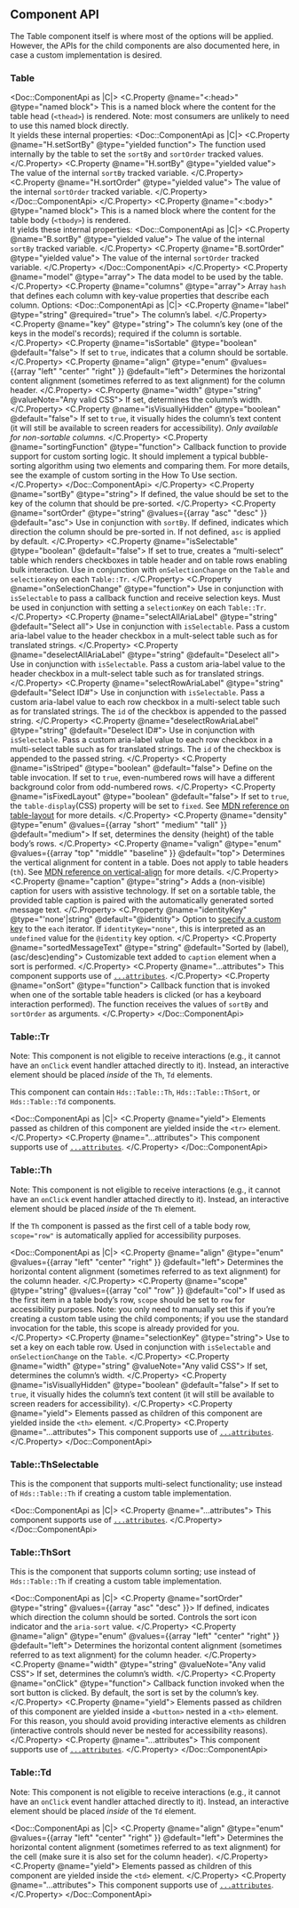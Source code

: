 ## Component API

The Table component itself is where most of the options will be applied. However, the APIs for the child components are also documented here, in case a custom implementation is desired.

### Table

<Doc::ComponentApi as |C|>
  <C.Property @name="<:head>" @type="named block">
    This is a named block where the content for the table head (`<thead>`) is rendered. Note: most consumers are unlikely to need to use this named block directly.<br />
    It yields these internal properties:
    <Doc::ComponentApi as |C|>
      <C.Property @name="H.setSortBy" @type="yielded function">
      The function used internally by the table to set the `sortBy` and `sortOrder` tracked values.
      </C.Property>
      <C.Property @name="H.sortBy" @type="yielded value">
        The value of the internal `sortBy` tracked variable.
      </C.Property>
      <C.Property @name="H.sortOrder" @type="yielded value">
        The value of the internal `sortOrder` tracked variable.
      </C.Property>
    </Doc::ComponentApi>
  </C.Property>
  <C.Property @name="<:body>" @type="named block">
    This is a named block where the content for the table body (`<tbody>`) is rendered.<br />
    It yields these internal properties:
    <Doc::ComponentApi as |C|>
      <C.Property @name="B.sortBy" @type="yielded value">
        The value of the internal `sortBy` tracked variable.
      </C.Property>
      <C.Property @name="B.sortOrder" @type="yielded value">
        The value of the internal `sortOrder` tracked variable.
      </C.Property>
    </Doc::ComponentApi>
  </C.Property>
  <C.Property @name="model" @type="array">
    The data model to be used by the table.
  </C.Property>
  <C.Property @name="columns" @type="array">
    Array `hash` that defines each column with key-value properties that describe each column. Options:
    <Doc::ComponentApi as |C|>
      <C.Property @name="label" @type="string" @required="true">
      The column’s label.
      </C.Property>
      <C.Property @name="key" @type="string">
      The column’s key (one of the keys in the model's records); required if the column is sortable.
      </C.Property>
      <C.Property @name="isSortable" @type="boolean" @default="false">
        If set to `true`, indicates that a column should be sortable.
      </C.Property>
      <C.Property @name="align" @type="enum" @values={{array "left" "center" "right" }} @default="left">
        Determines the horizontal content alignment (sometimes referred to as text alignment) for the column header.
      </C.Property>
      <C.Property @name="width" @type="string" @valueNote="Any valid CSS">
        If set, determines the column’s width.
      </C.Property>
      <C.Property @name="isVisuallyHidden" @type="boolean" @default="false">
        If set to `true`, it visually hides the column’s text content (it will still be available to screen readers for accessibility). <em>Only available for non-sortable columns.</em>
      </C.Property>
      <C.Property @name="sortingFunction" @type="function">
        Callback function to provide support for custom sorting logic. It should implement a typical bubble-sorting algorithm using two elements and comparing them. For more details, see the example of custom sorting in the How To Use section.
      </C.Property>
    </Doc::ComponentApi>
  </C.Property>
  <C.Property @name="sortBy" @type="string">
    If defined, the value should be set to the key of the column that should be pre-sorted.
  </C.Property>
  <C.Property @name="sortOrder" @type="string" @values={{array "asc" "desc" }} @default="asc">
    Use in conjunction with `sortBy`. If defined, indicates which direction the column should be pre-sorted in. If not defined, `asc` is applied by default.
  </C.Property>
  <C.Property @name="isSelectable" @type="boolean" @default="false">
    If set to true, creates a “multi-select” table which renders checkboxes in table header and on table rows enabling bulk interaction. Use in conjunction with `onSelectionChange` on the `Table` and `selectionKey` on each `Table::Tr`.
  </C.Property>
  <C.Property @name="onSelectionChange" @type="function">
    Use in conjunction with `isSelectable` to pass a callback function and receive selection keys. Must be used in conjunction with setting a `selectionKey` on each `Table::Tr`.
  </C.Property>
  <C.Property @name="selectAllAriaLabel" @type="string" @default="Select all">
    Use in conjunction with `isSelectable`. Pass a custom aria-label value to the header checkbox in a mult-select table such as for translated strings.
  </C.Property>
  <C.Property @name="deselectAllAriaLabel" @type="string" @default="Deselect all">
    Use in conjunction with `isSelectable`. Pass a custom aria-label value to the header checkbox in a mult-select table such as for translated strings.
  </C.Property>
  <C.Property @name="selectRowAriaLabel" @type="string" @default="Select ID#">
    Use in conjunction with `isSelectable`. Pass a custom aria-label value to each row checkbox in a multi-select table such as for translated strings. The `id` of the checkbox is appended to the passed string.
  </C.Property>
  <C.Property @name="deselectRowAriaLabel" @type="string" @default="Deselect ID#">
    Use in conjunction with `isSelectable`. Pass a custom aria-label value to each row checkbox in a multi-select table such as for translated strings. The `id` of the checkbox is appended to the passed string.
  </C.Property>
  <C.Property @name="isStriped" @type="boolean" @default="false">
    Define on the table invocation. If set to `true`, even-numbered rows will have a different background color from odd-numbered rows.
  </C.Property>
  <C.Property @name="isFixedLayout" @type="boolean" @default="false">
    If set to `true`, the `table-display`(CSS) property will be set to `fixed`. See [MDN reference on table-layout](https://developer.mozilla.org/en-US/docs/Web/CSS/table-layout) for more details.
  </C.Property>
  <C.Property @name="density" @type="enum" @values={{array "short" "medium" "tall" }} @default="medium">
    If set, determines the density (height) of the table body’s rows.
  </C.Property>
  <C.Property @name="valign" @type="enum" @values={{array "top" "middle" "baseline" }} @default="top">
    Determines the vertical alignment for content in a table. Does not apply to table headers (`th`). See [MDN reference on vertical-align](https://developer.mozilla.org/en-US/docs/Web/CSS/vertical-align) for more details.
  </C.Property>
  <C.Property @name="caption" @type="string">
    Adds a (non-visible) caption for users with assistive technology. If set on a sortable table, the provided table caption is paired with the automatically generated sorted message text.
  </C.Property>
  <C.Property @name="identityKey" @type="'none'|string" @default="@identity">
    Option to [specify a custom key](https://api.emberjs.com/ember/release/classes/Ember.Templates.helpers/methods/each?anchor=each#:~:text=%3C/ul%3E-,Specifying%20Keys,-In%20order%20to) to the `each` iterator. If `identityKey="none"`, this is interpreted as an `undefined` value for the `@identity` key option.
  </C.Property>
  <C.Property @name="sortedMessageText" @type="string" @default="Sorted by (label), (asc/desc)ending">
    Customizable text added to `caption` element when a sort is performed.
  </C.Property>
  <C.Property @name="...attributes">
    This component supports use of [`...attributes`](https://guides.emberjs.com/release/in-depth-topics/patterns-for-components/#toc_attribute-ordering).
  </C.Property>
  <C.Property @name="onSort" @type="function">
    Callback function that is invoked when one of the sortable table headers is clicked (or has a keyboard interaction performed). The function receives the values of `sortBy` and `sortOrder` as arguments.
  </C.Property>
</Doc::ComponentApi>

### Table::Tr

Note: This component is not eligible to receive interactions (e.g., it cannot have an `onClick` event handler attached directly to it). Instead, an interactive element should be placed _inside_ of the `Th`, `Td` elements.

This component can contain `Hds::Table::Th`, `Hds::Table::ThSort`, or `Hds::Table::Td` components.

<Doc::ComponentApi as |C|>
  <C.Property @name="yield">
    Elements passed as children of this component are yielded inside the `<tr>` element.
  </C.Property>
  <C.Property @name="...attributes">
    This component supports use of [`...attributes`](https://guides.emberjs.com/release/in-depth-topics/patterns-for-components/#toc_attribute-ordering).
  </C.Property>
</Doc::ComponentApi>

### Table::Th

Note: This component is not eligible to receive interactions (e.g., it cannot have an `onClick` event handler attached directly to it). Instead, an interactive element should be placed _inside_ of the `Th` element.

If the `Th` component is passed as the first cell of a table body row, `scope="row"` is automatically applied for accessibility purposes.

<Doc::ComponentApi as |C|>
  <C.Property @name="align" @type="enum" @values={{array "left" "center" "right" }} @default="left">
    Determines the horizontal content alignment (sometimes referred to as text alignment) for the column header.
  </C.Property>
  <C.Property @name="scope" @type="string" @values={{array "col" "row" }} @default="col">
    If used as the first item in a table body’s row, `scope` should be set to `row` for accessibility purposes. Note: you only need to manually set this if you’re creating a custom table using the child components; if you use the standard invocation for the table, this scope is already provided for you.
  </C.Property>
  <C.Property @name="selectionKey" @type="string">
    Use to set a key on each table row. Used in conjunction with `isSelectable` and `onSelectionChange` on the `Table`.
  </C.Property>
  <C.Property @name="width" @type="string" @valueNote="Any valid CSS">
    If set, determines the column’s width.
  </C.Property>
  <C.Property @name="isVisuallyHidden" @type="boolean" @default="false">
    If set to `true`, it visually hides the column’s text content (it will still be available to screen readers for accessibility).
  </C.Property>
  <C.Property @name="yield">
    Elements passed as children of this component are yielded inside the `<th>` element.
  </C.Property>
  <C.Property @name="...attributes">
    This component supports use of [`...attributes`](https://guides.emberjs.com/release/in-depth-topics/patterns-for-components/#toc_attribute-ordering).
  </C.Property>
</Doc::ComponentApi>

### Table::ThSelectable

This is the component that supports multi-select functionality; use instead of `Hds::Table::Th` if creating a custom table implementation.

<Doc::ComponentApi as |C|>
  <C.Property @name="...attributes">
    This component supports use of [`...attributes`](https://guides.emberjs.com/release/in-depth-topics/patterns-for-components/#toc_attribute-ordering).
  </C.Property>
</Doc::ComponentApi>

### Table::ThSort

This is the component that supports column sorting; use instead of `Hds::Table::Th` if creating a custom table implementation.

<Doc::ComponentApi as |C|>
  <C.Property @name="sortOrder" @type="string" @values={{array "asc" "desc" }}>
    If defined, indicates which direction the column should be sorted. Controls the sort icon indicator and the `aria-sort` value.
  </C.Property>
  <C.Property @name="align" @type="enum" @values={{array "left" "center" "right" }} @default="left">
    Determines the horizontal content alignment (sometimes referred to as text alignment) for the column header.
  </C.Property>
  <C.Property @name="width" @type="string" @valueNote="Any valid CSS">
    If set, determines the column’s width.
  </C.Property>
  <C.Property @name="onClick" @type="function">
    Callback function invoked when the sort button is clicked. By default, the sort is set by the column’s key.
  </C.Property>
  <C.Property @name="yield">
    Elements passed as children of this component are yielded inside a `<button>` nested in a `<th>` element. For this reason, you should avoid providing interactive elements as children (interactive controls should never be nested for accessibility reasons).
  </C.Property>
  <C.Property @name="...attributes">
    This component supports use of [`...attributes`](https://guides.emberjs.com/release/in-depth-topics/patterns-for-components/#toc_attribute-ordering).
  </C.Property>
</Doc::ComponentApi>

### Table::Td

Note: This component is not eligible to receive interactions (e.g., it cannot have an `onClick` event handler attached directly to it). Instead, an interactive element should be placed _inside_ of the `Td` element.

<Doc::ComponentApi as |C|>
  <C.Property @name="align" @type="enum" @values={{array "left" "center" "right" }} @default="left">
    Determines the horizontal content alignment (sometimes referred to as text alignment) for the cell (make sure it is also set for the column header).
  </C.Property>
  <C.Property @name="yield">
    Elements passed as children of this component are yielded inside the `<td>` element.
  </C.Property>
  <C.Property @name="...attributes">
    This component supports use of [`...attributes`](https://guides.emberjs.com/release/in-depth-topics/patterns-for-components/#toc_attribute-ordering).
  </C.Property>
</Doc::ComponentApi>
